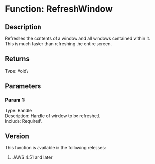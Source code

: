 # Function: RefreshWindow

## Description

Refreshes the contents of a window and all windows contained within it.
This is much faster than refreshing the entire screen.

## Returns

Type: Void\

## Parameters

### Param 1:

Type: Handle\
Description: Handle of window to be refreshed.\
Include: Required\

## Version

This function is available in the following releases:

1.  JAWS 4.51 and later
